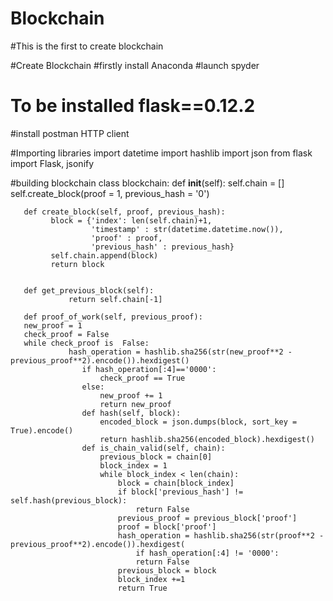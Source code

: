 # Blockchain
#This is the first to create blockchain


#Create Blockchain
#firstly install Anaconda
#launch spyder
# To be installed flask==0.12.2
#install postman HTTP client

#Importing libraries
import datetime
import hashlib
import json
from flask import Flask, jsonify

#building blockchain
class blockchain:
       def __init__(self):
           self.chain = []
           self.create_block(proof = 1, previous_hash = '0')
           
       def create_block(self, proof, previous_hash):
             block = {'index': len(self.chain)+1, 
                      'timestamp' : str(datetime.datetime.now()),
                      'proof' : proof,
                      'previous_hash' : previous_hash}
             self.chain.append(block)
             return block
         
            
       def get_previous_block(self):
                 return self.chain[-1]
        
       def proof_of_work(self, previous_proof):
       new_proof = 1
       check_proof = False
       while check_proof is  False:
                 hash_operation = hashlib.sha256(str(new_proof**2 - previous_proof**2).encode()).hexdigest()
                    if hash_operation[:4]=='0000':
                        check_proof == True
                    else:
                        new_proof += 1
                        return new_proof 
                    def hash(self, block):
                        encoded_block = json.dumps(block, sort_key = True).encode()
                        return hashlib.sha256(encoded_block).hexdigest() 
                    def is_chain_valid(self, chain):
                        previous_block = chain[0]
                        block_index = 1
                        while block_index < len(chain):
                            block = chain[block_index]
                            if block['previous_hash'] != self.hash(previous_block):
                                return False
                            previous_proof = previous_block['proof']
                            proof = block['proof']
                            hash_operation = hashlib.sha256(str(proof**2 - previous_proof**2).encode()).hexdigest(
                                if hash_operation[:4] != '0000':
                                return False
                            previous_block = block
                            block_index +=1
                            return True
